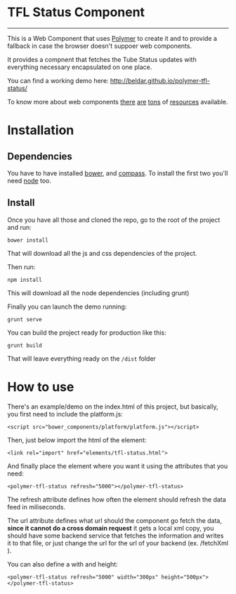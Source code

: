 # TFL Status Component
-------

This is a Web Component that uses [Polymer](http://www.polymer-project.org/) to create it and to provide a fallback in case the browser doesn't suppoer web components.

It provides a compnent that fetches the Tube Status updates with everything necessary encapsulated on one place.

You can find a working demo here: http://beldar.github.io/polymer-tfl-status/

To know more about web components [there](http://www.html5rocks.com/en/tutorials/webcomponents/customelements/) [are](http://www.html5rocks.com/en/tutorials/webcomponents/shadowdom/) [tons](http://css-tricks.com/modular-future-web-components/) of [resources](https://www.google.co.uk/search?q=web+components) available.


# Installation

Dependencies
------------

You have to have installed [bower](http://bower.io/), and [compass](http://compass-style.org/install/). To install the first two you'll need [node](http://nodejs.org/) too.

Install
-------

Once you have all those and cloned the repo, go to the root of the project and run:

    bower install
    
That will download all the js and css dependencies of the project.

Then run:

    npm install
    
This will download all the node dependencies (including grunt)

Finally you can launch the demo running:

    grunt serve
    
You can build the project ready for production like this:

    grunt build
    
That will leave everything ready on the `/dist` folder

# How to use

There's an example/demo on the index.html of this project, but basically, you first need to include the platform.js:

    <script src="bower_components/platform/platform.js"></script>
    
Then, just below import the html of the element:

    <link rel="import" href="elements/tfl-status.html">
    
And finally place the element where you want it using the attributes that you need:

    <polymer-tfl-status refresh="5000"></polymer-tfl-status>
    
The refresh attribute defines how often the element should refresh the data feed in miliseconds. 


The url attribute defines what url should the component go fetch the data, **since it cannot do a cross domain  request** it gets a local xml copy, you should have some backend service that fetches the information and writes it to that file, or just change the url for the url of your backend (ex. /fetchXml ).

You can also define a with and height:

    <polymer-tfl-status refresh="5000" width="300px" height="500px"></polymer-tfl-status>
    